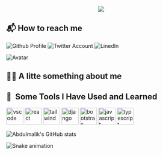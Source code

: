 <p align="center">
  <img src="https://capsule-render.vercel.app/api?text=Hola!👋&animation=fadeIn&type=waving&color=gradient&height=200"/>
</p>

## 📬 How to reach me

![Github Profile](https://www.vectorlogo.zone/logos/github/github-ar21.svg)
![Twitter Account](https://www.vectorlogo.zone/logos/twitter/twitter-ar21.svg)
![LinedIn](https://www.vectorlogo.zone/logos/linkedin/linkedin-ar21.svg)

![Avatar]("https://giphy.com/embed/wyE8xpziQGbqjvMirz")

## 👷‍♂️ A litte something about me

## 🚀 &nbsp;Some Tools I Have Used and Learned</h2>
<p align="left">
<img src="https://cdn.jsdelivr.net/gh/devicons/devicon/icons/vscode/vscode-original.svg" alt="vscode" width="45" height="45"/>
<img src="https://cdn.jsdelivr.net/gh/devicons/devicon/icons/react/react-original.svg"  alt="react" width="45" height="45"//>
<img src="https://cdn.jsdelivr.net/gh/devicons/devicon/icons/tailwindcss/tailwindcss-plain.svg"  alt="tailwind" width="45" height="45"//>
<img src="https://cdn.jsdelivr.net/gh/devicons/devicon/icons/django/django-plain.svg"  alt="django" width="45" height="45"//>
<img src="https://cdn.jsdelivr.net/gh/devicons/devicon/icons/bootstrap/bootstrap-original.svg" alt="bootstrap" width="45" height="45"/ />
<img src="https://cdn.jsdelivr.net/gh/devicons/devicon/icons/javascript/javascript-plain.svg"  alt="javascript" width="45" height="45"//>
<img src="https://cdn.jsdelivr.net/gh/devicons/devicon/icons/typescript/typescript-plain.svg"  alt="typescript" width="45" height="45"//>
                                                  
</p>

![Abdulmalik's GitHub stats](https://github-readme-stats.vercel.app/api?username=abdulmalikyusuf&show_icons=true)

![Snake animation](https://github.com/thepiyushmalhotra/thepiyushmalhotra/blob/output/github-contribution-grid-snake.svg)
